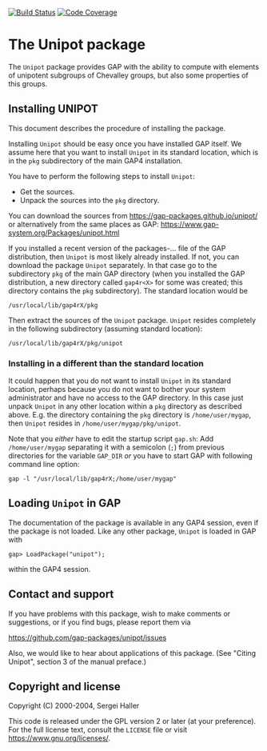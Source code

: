 [![Build Status](https://github.com/gap-packages/unipot/workflows/CI/badge.svg?branch=master)](https://github.com/gap-packages/unipot/actions?query=workflow%3ACI+branch%3Amaster)
[![Code Coverage](https://codecov.io/github/gap-packages/unipot/coverage.svg?branch=master&token=)](https://codecov.io/gh/gap-packages/unipot)

# The Unipot package

The `Unipot` package provides GAP with the ability to compute with
elements of unipotent subgroups of Chevalley groups, but also some
properties of this groups.


## Installing UNIPOT

This document describes the procedure of installing the package.

Installing `Unipot` should be easy once you have installed GAP itself.
We assume here that you want to install `Unipot` in its standard
location, which is in the `pkg` subdirectory of the main GAP4
installation.

You have to perform the following steps to install `Unipot`:

- Get the sources.
- Unpack the sources into the `pkg` directory.

You can download the sources from
 <https://gap-packages.github.io/unipot/>
or alternatively from the same places as GAP:
 <https://www.gap-system.org/Packages/unipot.html>

If you installed a recent version of the packages-... file of the GAP
distribution, then `Unipot` is most likely already installed. If not,
you can download the package `Unipot` separately. In that case go to the
subdirectory `pkg` of the main GAP directory (when you installed the GAP
distribution, a new directory called `gap4r<X>` for some <X> was
created; this directory contains the `pkg` subdirectory). The standard
location would be

    /usr/local/lib/gap4rX/pkg

Then extract the sources of the `Unipot` package. `Unipot` resides
completely in the following subdirectory (assuming standard location):

    /usr/local/lib/gap4rX/pkg/unipot

### Installing in a different than the standard location

It could happen that you do not want to install `Unipot` in its
standard location, perhaps because you do not want to bother
your system administrator and have no access to the GAP
directory. In this case just unpack `Unipot` in any other
location within a `pkg` directory as described above. E.g. the
directory containing the `pkg` directory is `/home/user/mygap`,
then `Unipot` resides in `/home/user/mygap/pkg/unipot`.

Note that you *either* have to edit the startup script `gap.sh`:
 Add `/home/user/mygap` separating it with a semicolon (`;`)
 from previous directories for the variable `GAP_DIR`
*or* you have to start GAP with following command line option:

    gap -l "/usr/local/lib/gap4rX;/home/user/mygap"


## Loading `Unipot` in GAP

The documentation of the package is available in any GAP4 session, even
if the package is not loaded. Like any other package, `Unipot` is loaded
in GAP with

    gap> LoadPackage("unipot");

within the GAP4 session.


## Contact and support

If you have problems with this package, wish to make comments or
suggestions, or if you find bugs, please report them via

   <https://github.com/gap-packages/unipot/issues>

Also, we would like to hear about applications of this package.
(See "Citing Unipot", section 3 of the manual preface.)


## Copyright and license

Copyright (C) 2000-2004, Sergei Haller

This code is released under the GPL version 2 or later (at your
preference). For the full license text, consult the `LICENSE` file or
visit <https://www.gnu.org/licenses/>.
